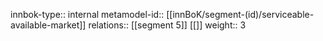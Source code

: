 innbok-type:: internal
metamodel-id:: [[innBoK/segment-(id)/serviceable-available-market]]
relations:: [[segment 5]] [[]]
weight:: 3


